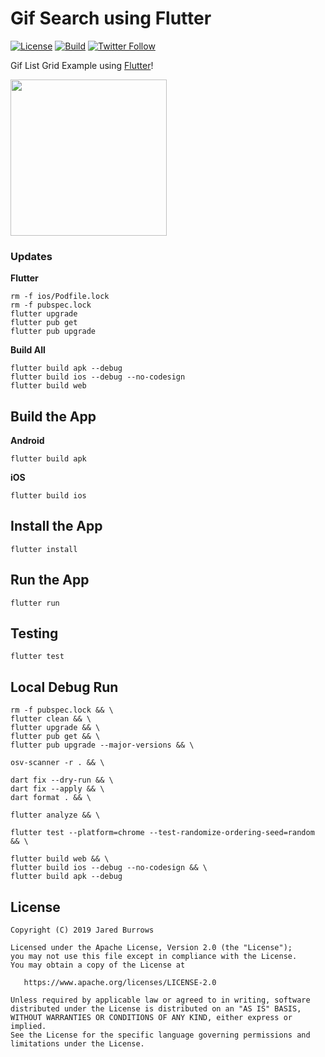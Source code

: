 # Gif Search using Flutter

[![License](https://img.shields.io/badge/License-Apache%202.0-blue.svg)](http://www.apache.org/licenses/LICENSE-2.0)
[![Build](https://github.com/jaredsburrows/flutter-gif-search/actions/workflows/build.yml/badge.svg)](https://github.com/jaredsburrows/flutter-gif-search/actions/workflows/build.yml)
[![Twitter Follow](https://img.shields.io/twitter/follow/jaredsburrows.svg?style=social)](https://twitter.com/jaredsburrows)

Gif List Grid Example using [Flutter](https://flutter.dev/)!

<a href="https://i.imgur.com/zErC6JV.png" target="_blank"><img src="https://i.imgur.com/zErC6JV.png" width="250px" /></a>

### Updates

**Flutter**

```shell
rm -f ios/Podfile.lock
rm -f pubspec.lock
flutter upgrade
flutter pub get
flutter pub upgrade
```

**Build All**

```shell
flutter build apk --debug
flutter build ios --debug --no-codesign
flutter build web
```

## Build the App

**Android**

```shell
flutter build apk
```

**iOS**

```shell
flutter build ios
```

## Install the App

```shell
flutter install
```

## Run the App

```shell
flutter run
```

## Testing

```shell
flutter test
```

## Local Debug Run

```shell
rm -f pubspec.lock && \
flutter clean && \
flutter upgrade && \
flutter pub get && \
flutter pub upgrade --major-versions && \

osv-scanner -r . && \

dart fix --dry-run && \
dart fix --apply && \
dart format . && \

flutter analyze && \

flutter test --platform=chrome --test-randomize-ordering-seed=random && \

flutter build web && \
flutter build ios --debug --no-codesign && \
flutter build apk --debug
```

## License

```
Copyright (C) 2019 Jared Burrows

Licensed under the Apache License, Version 2.0 (the "License");
you may not use this file except in compliance with the License.
You may obtain a copy of the License at

   https://www.apache.org/licenses/LICENSE-2.0

Unless required by applicable law or agreed to in writing, software
distributed under the License is distributed on an "AS IS" BASIS,
WITHOUT WARRANTIES OR CONDITIONS OF ANY KIND, either express or implied.
See the License for the specific language governing permissions and
limitations under the License.
```
